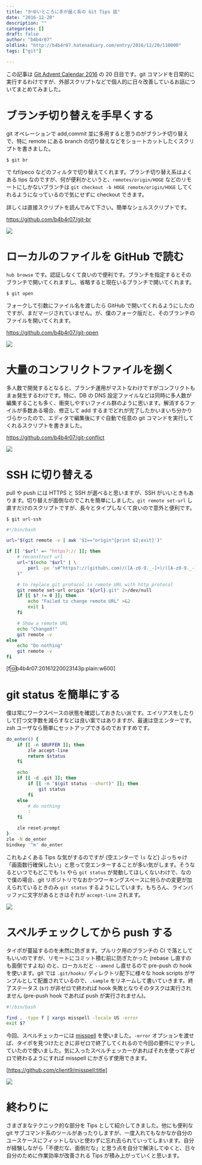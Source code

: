 ```yaml
---
title: "かゆいところに手が届く系の Git Tips 話"
date: "2016-12-20"
description: ""
categories: []
draft: false
author: "b4b4r07"
oldlink: "http://b4b4r07.hatenadiary.com/entry/2016/12/20/110000"
tags: ["git"]

---
```


この記事は [Git Advent Calendar 2016](http://qiita.com/advent-calendar/2016/git) の 20 日目です。git コマンドを日常的に実行するわけですが、外部スクリプトなどで個人的に日々改善しているお話についてまとめてみました。

# ブランチ切り替えを手早くする

git オペレーションで add,commit 並に多用すると思うのがブランチ切り替えで、特に remote にある branch の切り替えなどをショートカットしたくスクリプトを書きました。

```
$ git br
```

で fzf/peco などのフィルタで切り替えてくれます。ブランチ切り替え系はよくある tips なのですが、何が便利かというと、`remotes/origin/HOGE` などのリモートにしかないブランチは `git checkout -b HOGE remote/origin/HOGE` してくれるようになっているので気にせずに checkout できます。

詳しくは直接スクリプトを読んでみて下さい。簡単なシェルスクリプトです。

<https://github.com/b4b4r07/git-br>

![](https://cl.ly/28143e1J2G2h/git_br.gif)

# ローカルのファイルを GitHub で読む

`hub browse` です。認証しなくて良いので便利です。ブランチを指定するとそのブランチで開いてくれますし、省略すると現在いるブランチで開いてくれます。

```
$ git open
```

フォークして引数にファイル名を渡したら GitHub で開いてくれるようにしたのですが、まだマージされていません。が、僕のフォーク版だと、そのブランチのファイルを開いてくれます。

<https://github.com/b4b4r07/git-open>

![](https://cl.ly/1h1G0I002s1J/git_open.gif)

# 大量のコンフリクトファイルを捌く

多人数で開発するとなると、ブランチ運用がマストなわけですがコンフリクトもまぁ発生するわけです。特に、DB の DNS 設定ファイルなどは同時に多人数が編集することも多く、衝突しやすいファイル群のように思います。解消するファイルが多数ある場合、修正して add するまでどれが完了したかいまいち分かりづらかったので、エディタで編集後にすぐ自動で任意の git コマンドを実行してくれるスクリプトを書きました。

<https://github.com/b4b4r07/git-conflict>

![](https://cl.ly/3O1T0O3d3e0k/git_conflict.gif)

# SSH に切り替える

pull や push には HTTPS と SSH が選べると思いますが、SSH がいいときもあります。切り替えが面倒なのでこれを簡単にしました。`git remote set-url` し直すだけのスクリプトですが、長々とタイプしなくて良いので意外と便利です。

```
$ git url-ssh
```

```sh
#!/bin/bash

url="$(git remote -v | awk '$1=="origin"{print $2;exit}')"

if [[ "$url" =~ ^https?:// ]]; then
    # reconstruct url
    url="$(echo "$url" | \
        perl -pe 's#^https?://(github\.com)/([A-z0-9._-]+)/([A-z0-9._-]+)(\.git)?$#git\@$1:$2/$3#'
    )"

    # to replace git protocol in remote URL with http protocol
    git remote set-url origin "${url}.git" 2>/dev/null
    if [[ $? != 0 ]]; then
        echo "Failed to change remote URL" >&2
        exit 1
    fi

    # Show a remote URL
    echo "Changed!"
    git remote -v
else
    echo "Do nothing"
    git remote -v
fi
```

[f:id:b4b4r07:20161220023143p:plain:w600]

# git status を簡単にする

僕は常にワークスペースの状態を確認しておきたい派です。エイリアスをしたりして打つ文字数を減らすなどは良い案ではありますが、最速は空エンターです。zsh ユーザなら簡単にセットアップできるのでおすすめです。

```sh
do_enter() {
    if [[ -n $BUFFER ]]; then
        zle accept-line
        return $status
    fi

    echo
    if [[ -d .git ]]; then
        if [[ -n "$(git status --short)" ]]; then
            git status
        fi
    else
        # do nothing
        :
    fi

    zle reset-prompt
}
zle -N do_enter
bindkey '^m' do_enter
```

これもよくある Tips な気がするのですが (空エンターで `ls` など) ぶっちゃけ「画面数行確保したい」と思って空エンターすることが多い気がします。そうなるといつでもどこでも `ls` やら `git status` が発動してほしくないわけで、なので僕の場合、git リポジトリでなおかつワーキングスペースに何らかの変更が加えられているときのみ `git status` するようにしています。もちろん、ラインバッファに文字があるときはそれが `accept-line` されます。

![](https://cl.ly/1E0F0S0w3I2S/git_st.gif)

# スペルチェックしてから push する

タイポが蔓延するのを未然に防ぎます。プルリク用のブランチの CI で落としてもいいのですが、リモートにコミット積む前に防ぎたかった (rebase し直すのも面倒ですよね) のと、ローカルだと `--amend` し直せるので pre-push の hook を使います。git では `.git/hooks/` ディレクトリ配下に様々な hook scripts がサンプルとして配置されているので、`.sample` をリネームして書いていきます。終了ステータス (`$?`) が非ゼロで終われば hook 失敗となりそのタスクは実行されません (pre-push hook であれば push が実行されません)。

```sh
#!/bin/bash

find . -type f | xargs misspell -locale US -error
exit $?
```

今回、スペルチェッカーには [misspell](https://github.com/client9/misspell) を使いました。`-error` オプションを渡せば、タイポを見つけたときに非ゼロで終了してくれるので今回の要件にマッチしていたので使いました。気に入ったスペルチェッカーがあればそれを使って非ゼロで終わるようにすれば misspell にかぎらず使用できます。

[https://github.com/client9/misspell:title]

![](https://cl.ly/0X452R17412J/git_push.gif)

# 終わりに

さまざまなテクニック的な部分を Tips として紹介してきました。他にも便利な git サブコマンド系のツールがあったりしますが、一度入れてもなかなか自分のユースケースにフィットしないと使わずに忘れ去られていってしまいます。自分が経験しながら「不便だな、面倒だな」と思う点を自分で解決してゆくと、日々自分のために作業効率が改善される Tips が積み上がっていくと思います。
